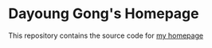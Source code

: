 # Dayoung Gong's Homepage

This repository contains the source code for [my homepage](https://dygong.github.io)
